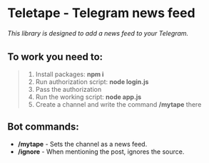 # Teletape - Telegram news feed
###### This library is designed to add a news feed to your Telegram.

## To work you need to:

> 1. Install packages: **npm i**
> 2. Run authorization script: **node login.js**
> 3. Pass the authorization
> 4. Run the working script: **node app.js**
> 5. Create a channel and write the command **/mytape** there

## Bot commands:

- **/mytape** - Sets the channel as a news feed.
- **/ignore** - When mentioning the post, ignores the source.
